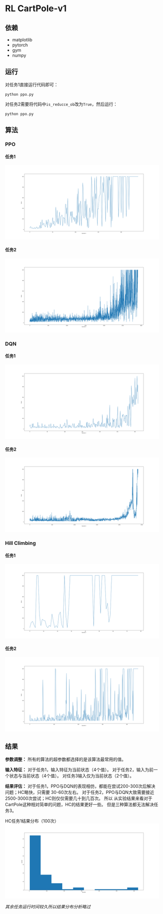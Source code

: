# RL CartPole-v1

## 依赖

- matplotlib  
- pytorch  
- gym  
- numpy

## 运行

对任务1直接运行代码即可：
```
python ppo.py
```

对任务2需要将代码中`is_reducce_ob`改为`True`，然后运行：
```
python ppo.py
```

## 算法

### PPO

#### 任务1

![ppo_task1](img/ppo_task1_217.png)

#### 任务2

![ppo_task2](img/ppo_task2_2896.png)

### DQN

#### 任务1

![dqn_task1](img/dqn_task1_289.png)

#### 任务2

![dqn_task2](img/dqn_task2_2453.png)

### Hill Climbing

#### 任务1

![hc_task1](img/hc_task1_58.png)

#### 任务2

![hc_task2](img/hc_task2_426.png)

## 结果

**参数调整：** 所有的算法的超参数都选择的是该算法最常用的值。

**输入特征：** 对于任务1，输入特征为当前状态（4个值）。 对于任务2，输入为前一个状态与当前状态（4个值）。
对任务3输入仅为当前状态（2个值）。

**结果评估：** 对于任务1，PPO与DQN的表现相仿，都能在尝试200-300次后解决问题；HC略快，只需要
30-60次左右。 对于任务2，PPO与DQN大致需要接近2500-3000次尝试；HC则仅仅需要几十到几百次。 所以
从实验结果来看对于CartPole这种相对简单的问题，HC的结果更好一些。 但是三种算法都无法解决任务3。

HC任务1结果分布（100次）
![hc_dist](img/hc_dist.png)

*其余任务运行时间较久所以结果分布分析略过*